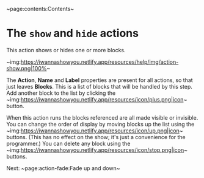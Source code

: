 ~page:contents:Contents~

# The `show` and `hide` actions

This action shows or hides one or more blocks.

~img:https://iwannashowyou.netlify.app/resources/help/img/action-show.png|100%~

The **Action**, **Name** and **Label** properties are present for all actions, so that just leaves **Blocks**. This is a list of blocks that will be handled by this step. Add another block to the list by clicking the ~img:https://iwannashowyou.netlify.app/resources/icon/plus.png|icon~ button.

When this action runs the blocks referenced are all made visible or invisible. You can change the order of display by moving blocks up the list using the ~img:https://iwannashowyou.netlify.app/resources/icon/up.png|icon~ buttons. (This has no effect on the show; it's just a convenience for the programmer.) You can delete any block using the ~img:https://iwannashowyou.netlify.app/resources/icon/stop.png|icon~ buttons.

Next: ~page:action-fade:Fade up and down~
